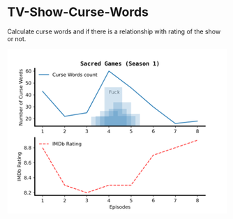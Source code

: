 # TV-Show-Curse-Words
Calculate curse words and if there is a relationship with rating of the show or not.

![image](https://github.com/reedkihaddi/TV-Show-Curse-Words/blob/master/Shows/SacredGamesS01/SacredGamesS01.png)
